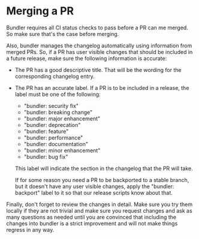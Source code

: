 # Merging a PR

Bundler requires all CI status checks to pass before a PR can me merged. So make
sure that's the case before merging.

Also, bundler manages the changelog automatically using information from merged
PRs. So, if a PR has user visible changes that should be included in a future
release, make sure the following information is accurate:

* The PR has a good descriptive title. That will be the wording for the
  corresponding changelog entry.

* The PR has an accurate label. If a PR is to be included in a release, the
  label must be one of the following:

  * "bundler: security fix"
  * "bundler: breaking change"
  * "bundler: major enhancement"
  * "bundler: deprecation"
  * "bundler: feature"
  * "bundler: performance"
  * "bundler: documentation"
  * "bundler: minor enhancement"
  * "bundler: bug fix"

  This label will indicate the section in the changelog that the PR will take.

  If for some reason you need a PR to be backported to a stable branch, but it
  doesn't have any user visible changes, apply the "bundler: backport" label to
  it so that our release scripts know about that.

Finally, don't forget to review the changes in detail. Make sure you try them
locally if they are not trivial and make sure you request changes and ask as
many questions as needed until you are convinced that including the changes into
bundler is a strict improvement and will not make things regress in any way.
